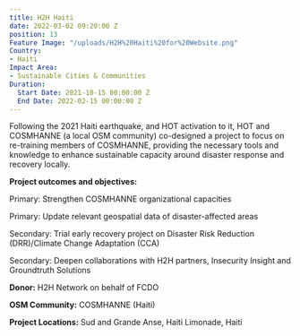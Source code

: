```yaml
---
title: H2H Haiti
date: 2022-03-02 09:20:00 Z
position: 13
Feature Image: "/uploads/H2H%20Haiti%20for%20Website.png"
Country:
- Haiti
Impact Area:
- Sustainable Cities & Communities
Duration:
  Start Date: 2021-10-15 00:00:00 Z
  End Date: 2022-02-15 00:00:00 Z
---
```


Following the 2021 Haiti earthquake, and HOT activation to it, HOT and COSMHANNE (a local OSM community) co-designed a project to focus on re-training members of COSMHANNE, providing the necessary tools and knowledge to enhance sustainable capacity around disaster response and recovery locally. 

**Project outcomes and objectives:**

Primary: Strengthen COSMHANNE organizational capacities

Primary: Update relevant geospatial data of disaster-affected areas

Secondary: Trial early recovery project on Disaster Risk Reduction (DRR)/Climate Change Adaptation (CCA)

Secondary: Deepen collaborations with H2H partners, Insecurity Insight and Groundtruth Solutions 

**Donor:** H2H Network on behalf of FCDO

**OSM Community:** COSMHANNE (Haiti)

**Project Locations:**
Sud and Grande Anse, Haiti
Limonade, Haiti
